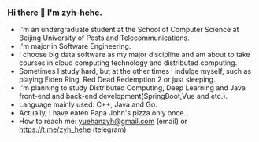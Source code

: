 ### Hi there 👋 I'm zyh-hehe.
 - I'm an undergraduate student at the School of Computer Science at Beijing University of Posts and Telecommunications.
 - I'm major in Software Engineering.
 - I choose big data software as my major discipline and am about to take courses in cloud computing technology and distributed computing.
 - Sometimes I study hard, but at the other times I indulge myself, such as playing Elden Ring, Red Dead Redemption 2 or just sleeping.
 - I'm planning to study Distributed Computing, Deep Learning and Java front-end and back-end development(SpringBoot,Vue and etc.).
 - Language mainly used: C++, Java and Go.
 - Actually, I have eaten Papa John's pizza only once.
 - How to reach me: yuehanzyh@gmail.com (email) or https://t.me/zyh_hehe (telegram) 

<!--
**zyh-hehe/zyh-hehe** is a ✨ _special_ ✨ repository because its `README.md` (this file) appears on your GitHub profile.

Here are some ideas to get you started:

- 🔭 I’m currently working on ...
- 🌱 I’m currently learning ...
- 👯 I’m looking to collaborate on ...
- 🤔 I’m looking for help with ...
- 💬 Ask me about ...
- 📫 How to reach me: ...
- 😄 Pronouns: ...
- ⚡ Fun fact: ...
-->
